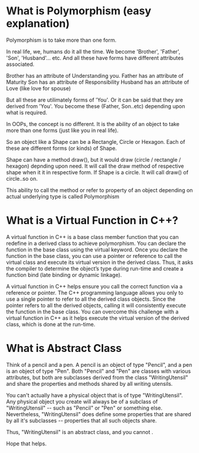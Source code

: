 # What is Polymorphism (easy explanation)
Polymorphism is to take more than one form.

In real life, we, humans do it all the time. We become 'Brother', 'Father', 'Son', 'Husband'... etc. And all these have forms have different attributes associated.

Brother has an attribute of Understanding you.
Father has an attribute of Maturity
Son has an attribute of Responsibility
Husband has an attribute of Love (like love for spouse)

But all these are utilimately forms of 'You'. Or it can be said that they are derived from 'You'. You become these (Father, Son..etc) depending upon what is required.

In OOPs, the concept is no different. It is the ability of an object to take more than one forms (just like you in real life).

So an object like a Shape can be a Rectangle, Circle or Hexagon. Each of these are different forms (or kinds) of Shape.

Shape can have a method draw(), but it would draw (circle / rectangle / hexagon) depnding upon need. It will call the draw method of respective shape when it it in respective form. If Shape is a circle. It will call draw() of circle..so on.

This ability to call the method or refer to property of an object depending on actual underlying type is called Polymorphism
# What is a Virtual Function in C++?
A virtual function in C++ is a base class member function that you can redefine in a derived class to achieve polymorphism. You can declare the function in the base class using the virtual keyword. Once you declare the function in the base class, you can use a pointer or reference to call the virtual class and execute its virtual version in the derived class. Thus, it asks the compiler to determine the object’s type during run-time and create a function bind (late binding or dynamic linkage).

A virtual function in C++ helps ensure you call the correct function via a reference or pointer. The C++ programming language allows you only to use a single pointer to refer to all the derived class objects. Since the pointer refers to all the derived objects, calling it will consistently execute the function in the base class. You can overcome this challenge with a virtual function in C++ as it helps execute the virtual version of the derived class, which is done at the run-time.
# What is Abstract Class
Think of a pencil and a pen. A pencil is an object of type "Pencil", and a pen is an object of type "Pen". Both "Pencil" and "Pen" are classes with various attributes, but both are subclasses derived from the class "WritingUtensil" and share the properties and methods shared by all writing utensils.

You can't actually have a physical object that is of type "WritingUtensil". Any physical object you create will always be of a subclass of "WritingUtensil" -- such as "Pencil" or "Pen" or something else. Nevertheless, "WritingUtensil" does define some properties that are shared by all it's subclasses -- properties that all such objects share.

Thus, "WritingUtensil" is an abstract class, and you cannot .

Hope that helps.
